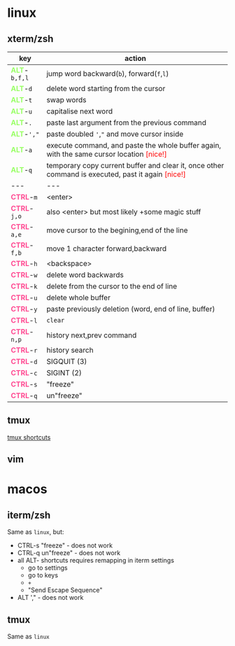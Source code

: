 # linux
## xterm/zsh
key | action
-|-
<span style="color:#99ff66">**ALT**</span>-`b,f,l` | jump word backward(`b`), forward(`f`,`l`)
<span style="color:#99ff66">**ALT**</span>-`d` | delete word starting from the cursor
<span style="color:#99ff66">**ALT**</span>-`t` | swap words
<span style="color:#99ff66">**ALT**</span>-`u` | capitalise next word
<span style="color:#99ff66">**ALT**</span>-`.` | paste last argument from the previous command
<span style="color:#99ff66">**ALT**</span>-`',"` | paste doubled `'`,`"` and move cursor inside
<span style="color:#99ff66">**ALT**</span>-`a` | execute command, and paste the whole buffer again, with the same cursor location <span style="color:red">[nice!]</span>
<span style="color:#99ff66">**ALT**</span>-`q` | temporary copy current buffer and clear it, once other command is executed, past it again <span style="color:red">[nice!]</span>
---|---
<span style="color:#ff4d94">**CTRL**</span>-`m` | \<enter\>
<span style="color:#ff4d94">**CTRL**</span>-`j,o` | also \<enter\> but most likely +some magic stuff
<span style="color:#ff4d94">**CTRL**</span>-`a,e` | move cursor to the begining,end of the line
<span style="color:#ff4d94">**CTRL**</span>-`f,b` | move 1 character forward,backward
<span style="color:#ff4d94">**CTRL**</span>-`h` | \<backspace\>
<span style="color:#ff4d94">**CTRL**</span>-`w` | delete word backwards
<span style="color:#ff4d94">**CTRL**</span>-`k` | delete from the cursor to the end of line
<span style="color:#ff4d94">**CTRL**</span>-`u` | delete whole buffer
<span style="color:#ff4d94">**CTRL**</span>-`y` | paste previously deletion (word, end of line, buffer)
<span style="color:#ff4d94">**CTRL**</span>-`l` | `clear`
<span style="color:#ff4d94">**CTRL**</span>-`n,p` | history next,prev command
<span style="color:#ff4d94">**CTRL**</span>-`r` | history search
<span style="color:#ff4d94">**CTRL**</span>-`d` | SIGQUIT (3)
<span style="color:#ff4d94">**CTRL**</span>-`c` | SIGINT (2)
<span style="color:#ff4d94">**CTRL**</span>-`s` | "freeze"
<span style="color:#ff4d94">**CTRL**</span>-`q` | un"freeze"

## tmux
[tmux shortcuts](../../APPS/TMUX/index.md)

## vim

# macos
## iterm/zsh
Same as `linux`, but:
- CTRL-s "freeze" - does not work
- CTRL-q un"freeze" - does not work
- all ALT- shortcuts requires remapping in iterm settings
    - go to settings
    - go to keys
    - `+`
    - "Send Escape Sequence"
- ALT '," - does not work

## tmux
Same as `linux`
